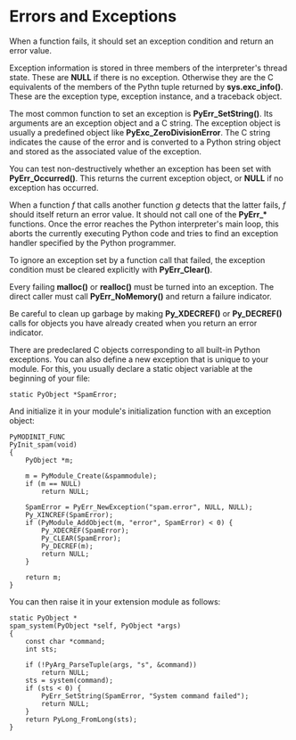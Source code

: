 # Errors and Exceptions
When a function fails, it should set an exception condition and return an error value.

Exception information is stored in three members of the interpreter's thread state. These are **NULL** if there is no exception. Otherwise they are the C equivalents of the members of the Pythn tuple returned by **sys.exc_info()**. These are the exception type, exception instance, and a traceback object.

The most common function to set an exception is **PyErr_SetString()**. Its arguments are an exception object and a C string. The exception object is usually a predefined object like **PyExc_ZeroDivisionError**. The C string indicates the cause of the error and is converted to a Python string object and stored as the associated value of the exception.

You can test non-destructively whether an exception has been set with **PyErr_Occurred()**. This returns the current exception object, or **NULL** if no exception has occurred.

When a function *f* that calls another function *g* detects that the latter fails, *f* should itself return an error value. It should not call one of the **PyErr_\*** functions. Once the error reaches the Python interpreter's main loop, this aborts the currently executing Python code and tries to find an exception handler specified by the Python programmer.

To ignore an exception set by a function call that failed, the exception condition must be cleared explicitly with **PyErr_Clear()**.

Every failing **malloc()** or **realloc()** must be turned into an exception. The direct caller must call **PyErr_NoMemory()** and return a failure indicator.

Be careful to clean up garbage by making **Py_XDECREF()** or **Py_DECREF()** calls for objects you have already created when you return an error indicator.

There are predeclared C objects corresponding to all built-in Python exceptions. You can also define a new exception that is unique to your module. For this, you usually declare a static object variable at the beginning of your file:

    static PyObject *SpamError;

And initialize it in your module's initialization function with an exception object:

    PyMODINIT_FUNC
    PyInit_spam(void)
    {
        PyObject *m;

        m = PyModule_Create(&spammodule);
        if (m == NULL)
            return NULL;
        
        SpamError = PyErr_NewException("spam.error", NULL, NULL);
        Py_XINCREF(SpamError);
        if (PyModule_AddObject(m, "error", SpamError) < 0) {
            Py_XDECREF(SpamError);
            Py_CLEAR(SpamError);
            Py_DECREF(m);
            return NULL;
        }

        return m;
    }

You can then raise it in your extension module as follows:

    static PyObject *
    spam_system(PyObject *self, PyObject *args)
    {
        const char *command;
        int sts;

        if (!PyArg_ParseTuple(args, "s", &command))
            return NULL;
        sts = system(command);
        if (sts < 0) {
            PyErr_SetString(SpamError, "System command failed");
            return NULL;
        }
        return PyLong_FromLong(sts);
    }